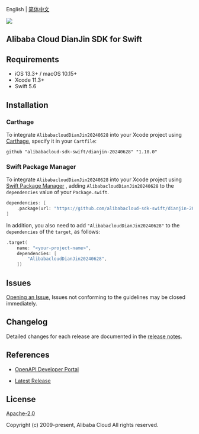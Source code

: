 English | [简体中文](README-CN.md)

![](https://aliyunsdk-pages.alicdn.com/icons/AlibabaCloud.svg)

## Alibaba Cloud DianJin SDK for Swift

## Requirements

- iOS 13.3+ / macOS 10.15+
- Xcode 11.3+
- Swift 5.6

## Installation

### Carthage

To integrate `AlibabacloudDianJin20240628` into your Xcode project using [Carthage](https://github.com/Carthage/Carthage), specify it in your `Cartfile`:

```ogdl
github "alibabacloud-sdk-swift/dianjin-20240628" "1.10.0"
```

### Swift Package Manager

To integrate `AlibabacloudDianJin20240628` into your Xcode project using [Swift Package Manager](https://swift.org/package-manager/) , adding `AlibabacloudDianJin20240628` to the `dependencies` value of your `Package.swift`.

```swift
dependencies: [
    .package(url: "https://github.com/alibabacloud-sdk-swift/dianjin-20240628.git", from: "1.10.0")
]
```

In addition, you also need to add `"AlibabacloudDianJin20240628"` to the `dependencies` of the `target`, as follows:

```swift
.target(
    name: "<your-project-name>",
    dependencies: [
        "AlibabacloudDianJin20240628",
    ])
```

## Issues

[Opening an Issue](https://github.com/alibabacloud-sdk-swift/dianjin-20240628/issues/new), Issues not conforming to the guidelines may be closed immediately.

## Changelog

Detailed changes for each release are documented in the [release notes](./ChangeLog.txt).

## References

* [OpenAPI Developer Portal](https://next.api.alibabacloud.com/home)
- [Latest Release](https://github.com/alibabacloud-sdk-swift/dianjin-20240628)

## License

[Apache-2.0](http://www.apache.org/licenses/LICENSE-2.0)

Copyright (c) 2009-present, Alibaba Cloud All rights reserved.
